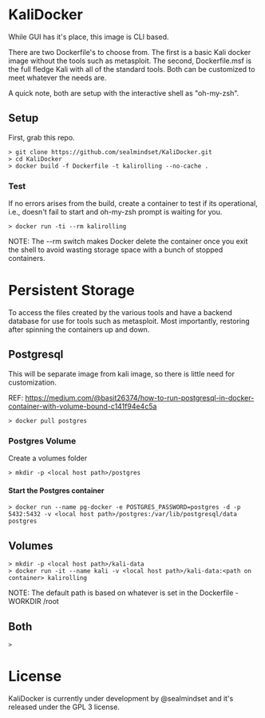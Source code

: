 # KaliDocker
While GUI has it's place, this image is CLI based.

There are two Dockerfile's to choose from. The first is a basic Kali docker image without the tools such as metasploit. The second, Dockerfile.msf is the full fledge Kali with all of the standard tools. Both can be customized to meet whatever the needs are.

A quick note, both are setup with the interactive shell as "oh-my-zsh". 

## Setup
First, grab this repo.

    > git clone https://github.com/sealmindset/KaliDocker.git
    > cd KaliDocker
    > docker build -f Dockerfile -t kalirolling --no-cache .

### Test
If no errors arises from the build, create a container to test if its operational, i.e., doesn't fail to start and oh-my-zsh prompt is waiting for you.

    > docker run -ti --rm kalirolling

NOTE: The --rm switch makes Docker delete the container once you exit the shell to avoid wasting storage space with a bunch of stopped containers.

# Persistent Storage
To access the files created by the various tools and have a backend database for use for tools such as metasploit. Most importantly, restoring after spinning the containers up and down.

## Postgresql
This will be separate image from kali image, so there is little need for customization.

REF: https://medium.com/@basit26374/how-to-run-postgresql-in-docker-container-with-volume-bound-c141f94e4c5a

    > docker pull postgres

### Postgres Volume
Create a volumes folder

    > mkdir -p <local host path>/postgres

#### Start the Postgres container
    > docker run --name pg-docker -e POSTGRES_PASSWORD=postgres -d -p 5432:5432 -v <local host path>/postgres:/var/lib/postgresql/data postgres

## Volumes

    > mkdir -p <local host path>/kali-data
    > docker run -it --name kali -v <local host path>/kali-data:<path on container> kalirolling
    
NOTE: The default path is based on whatever is set in the Dockerfile - WORKDIR /root

## Both
    > 

# License
KaliDocker is currently under development by @sealmindset and it's released under the GPL 3 license.

